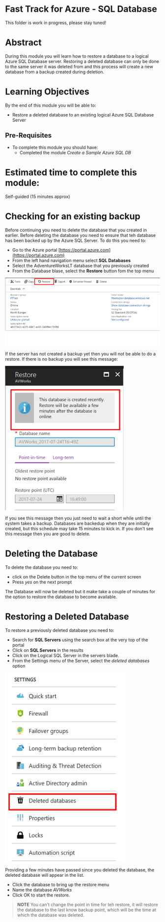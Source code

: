 # Fast Track for Azure - SQL Database

This folder is work in progress, please stay tuned! 

# Abstract

During this module you will learn how to restore a database to a logical Azure SQL Database server.  Restoring a deleted database can only be done to the same server it was deleted from and this process will create a new database from a backup created during deletion.

# Learning Objectives

By the end of this module you will be able to:
* Restore a deleted database to an existing logical Azure SQL Database Server

## Pre-Requisites
* To complete this module you should have:
    * Completed the module *Create a Sample Azure SQL DB*

# Estimated time to complete this module:
Self-guided (15 minutes approx)


# Checking for an existing backup

Before continuing you need to delete the database that you created in earlier.  Before deleting the database you need to ensure that teh database has been backed up by the Azure SQL Server.  To do this you need to:

* Go to the Azure portal [https://portal.azure.com](https://portal.azure.com)
* From the left hand navigation menu select **SQL Databases**
* Select the AdventureWorksLT database that you previously created
* From the Database blase, select the **Restore** button fom the top menu

![Screenshot](media/6-restore-deleted-database/sqldb-click-restore.png)

If the server has not created a backup yet then you will not be able to do a restore.  If there is no backup you will see this message:

![Screenshot](media/6-restore-deleted-database/sqldb-no-restore-yet.png)

If you see this message then you just need to wait a short while until the system takes a backup.  Databases are backedup when they are initially created, but this schedule may take 15 minutes to kick in.  If you don't see this message then you are good to delete.

# Deleting the Database

To delete the database you need to:

* click on the Delete button in the top menu of the current screen
* Press *yes* on the next prompt

The Database will now be deleted but it make take a couple of minutes for the option to restore the database to become available.

# Restoring a Deleted Database

To restore a previously deleted database you need to:

* Search for **SQL Servers** using the search box at the very top of the portal
* Click on **SQL Servers** in the results
* Click on the Logical SQL Server in the servers blade.
* From the Settings menu of the Server, select the *deleted databases* option

![Screenshot](media/6-restore-deleted-database/sqldb-deleted-option.png)

Providing a few minutes have passed since you deleted the database, the deleted database will appear in the list.  

* Click the database to bring up the restore menu 
* Name the database *AVWorks*
* Click OK to start the restore.

>**NOTE**
> You can't change the point in time for teh restore, it will restore the database to the last know backup point, which will be the time at which the database was deleted.

